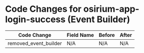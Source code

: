 # Code Changes for osirium-app-login-success (Event Builder)

| Code Change | Field Name | Before | After |
|-------------|------------|--------|-------|
| removed_event_builder | N/A | N/A | N/A |